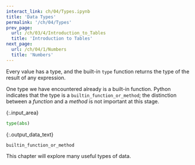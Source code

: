 ```yaml
---
interact_link: ch/04/Types.ipynb
title: 'Data Types'
permalink: '/ch/04/Types'
prev_page:
  url: /ch/03/4/Introduction_to_Tables
  title: 'Introduction to Tables'
next_page:
  url: /ch/04/1/Numbers
  title: 'Numbers'
---
```


Every value has a type, and the built-in `type` function returns the type of the result of any expression.

One type we have encountered already is a built-in function. Python indicates that the type is a `builtin_function_or_method`; the distinction between a *function* and a *method* is not important at this stage.



{:.input_area}
```python
type(abs)
```





{:.output_data_text}
```
builtin_function_or_method
```



This chapter will explore many useful types of data.
